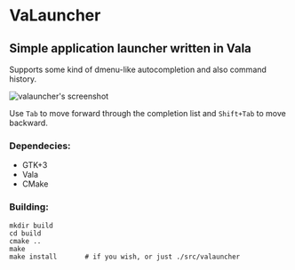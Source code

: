 VaLauncher
==========

Simple application launcher written in Vala
-------------------------------------------

Supports some kind of dmenu-like autocompletion and also command history.

![valauncher's screenshot](http://i.imgur.com/SQdQQ.png "Screenshot")

Use `Tab` to move forward through the completion list and `Shift+Tab` to move backward.

### Dependecies:

* GTK+3
* Vala
* CMake

### Building:

	mkdir build
	cd build
	cmake ..
	make
	make install       # if you wish, or just ./src/valauncher
